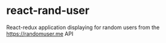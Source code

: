 # react-rand-user
React-redux application displaying for random users from the https://randomuser.me API
